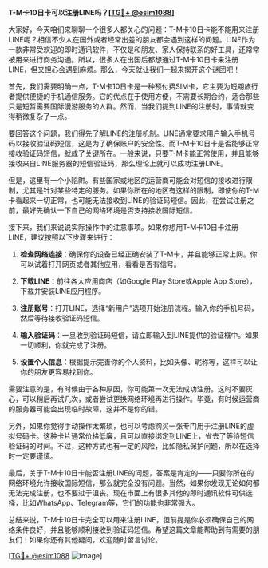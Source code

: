 **T-M卡10日卡可以注册LINE吗？[[TG💪+ @esim1088](https://t.me/s/esim1088)]**

大家好，今天咱们来聊聊一个很多人都关心的问题：T-M卡10日卡能不能用来注册LINE呢？相信不少人在国外或者经常出差的朋友都会遇到这样的问题。LINE作为一款非常受欢迎的即时通讯软件，不仅是和朋友、家人保持联系的好工具，还常常被用来进行商务沟通。所以，很多人在出国后都想通过T-M卡10日卡来注册LINE，但又担心会遇到麻烦。那么，今天就让我们一起来揭开这个谜团吧！

首先，我们需要明确一点，T-M卡10日卡是一种预付费SIM卡，它主要为短期旅行者提供便捷的手机通信服务。它的优点在于使用方便，不需要长期合约，适合那些只是短暂需要国际漫游服务的人群。然而，当我们提到LINE的注册时，事情就变得稍微复杂了一点。

要回答这个问题，我们得先了解LINE的注册机制。LINE通常要求用户输入手机号码以接收验证码短信，这是为了确保账户的安全性。而T-M卡10日卡是否能够正常接收验证码短信，就成了关键所在。一般来说，只要T-M卡能正常使用，并且能够接收来自LINE服务器的短信验证码，那么理论上就可以成功注册LINE。

但是，这里有一个小陷阱。有些国家或地区的运营商可能会对短信的接收进行限制，尤其是针对某些特定的服务。如果你所在的地区有这样的限制，即使你的T-M卡看起来一切正常，也可能无法接收到LINE的验证码短信。因此，在尝试注册之前，最好先确认一下自己的网络环境是否支持接收国际短信。

接下来，我们来说说实际操作中的注意事项。如果你想用T-M卡10日卡注册LINE，建议按照以下步骤来进行：

1. **检查网络连接**：确保你的设备已经正确安装了T-M卡，并且能够正常上网。你可以试着打开网页或者其他应用，看看是否有信号。
   
2. **下载LINE**：前往各大应用商店（如Google Play Store或Apple App Store），下载并安装LINE应用程序。

3. **注册账号**：打开LINE，选择“新用户”选项开始注册流程。输入你的手机号码，然后等待接收验证码短信。

4. **输入验证码**：一旦收到验证码短信，请立即输入到LINE提供的验证框中。如果一切顺利，你就完成了注册。

5. **设置个人信息**：根据提示完善你的个人资料，比如头像、昵称等，这样可以让你的朋友更容易找到你。

需要注意的是，有时候由于各种原因，你可能第一次无法成功注册。这时不要灰心，可以稍后再试几次，或者尝试更换网络环境再进行操作。毕竟，有时候运营商的服务器可能会出现临时故障，这并不是你的错。

另外，如果你觉得手动操作太繁琐，也可以考虑购买一张专门用于注册LINE的虚拟号码卡。这种卡片通常价格低廉，且可以直接绑定到LINE上，省去了等待短信验证码的时间。不过，这种方式也有一定的风险，比如隐私保护问题，所以在选择时一定要谨慎。

最后，关于T-M卡10日卡能否注册LINE的问题，答案是肯定的——只要你所在的网络环境允许接收国际短信，那么就完全没有问题。当然，如果你发现无论如何都无法完成注册，也不要过于沮丧。现在市面上有很多其他的即时通讯软件可供选择，比如WhatsApp、Telegram等，它们的功能也非常强大。

总结来说，T-M卡10日卡完全可以用来注册LINE，但前提是你必须确保自己的网络条件良好，并且能够顺利接收到验证码短信。希望这篇文章能帮助到有需要的朋友们！如果你还有其他疑问，欢迎随时留言讨论。

[[TG💪+ @esim1088](https://t.me/s/esim1088) ![Image](https://i.postimg.cc/4NQfJmqS/Snipaste-2025-05-13-00-14-12.png)]